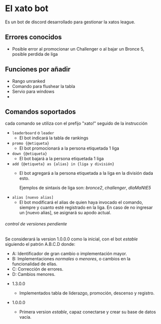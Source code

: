 # El xato bot

Es un bot de discord desarrollado para gestionar la xatos league.

## Errores conocidos

* Posible error al promocionar un Challenger o al bajar un Bronce 5, posible perdida de liga

## Funciones por añadir

* Rango unranked
* Comando para flushear la tabla
* Servio para windows
*

## Comandos soportados

cada comando se utiliza con el prefijo "xato!" seguido de la instrucción

* `leaderboard` o `leader`
  * El bot indicará la tabla de rankings
* `promo {@etiqueta}`
  * El bot promocionará a la persona etiquetada 1 liga
* `down {@etiqueta}`
  * El bot bajará a la persona etiquetada 1 liga
* `add {@etiqueta} as {alias} in {liga y división}`
  * El bot agregará a la persona etiquetada a la liga en la división dada esto.

    Ejemplos de sintaxis de liga son: _bronce2_, _challenger_, _dIaMaNtE5_
* `alias [nuevo alias]`
  * El bot modificará el alias de quien haya invocado el comando, siempre y cuanto esté registrado en la liga. En caso
    de no ingresar un [nuevo alias], se asignará su apodo actual.

###### _control de versiones pendiente_

Se considerará la version 1.0.0.0 como la inicial, con el bot _estable_ siguiendo el patrón A.B.C.D donde:

- A: Identificador de gran cambio o implementación mayor.
- B: Implementaciones _normales_ o _menores_, o cambios en la funcionalidad de ellas.
- C: Corrección de errores.
- D: Cambios menores.

* 1.3.0.0
  * Implementados tabla de liderazgo, promoción, descenso y registro.

* 1.0.0.0
  * Primera version _estable_, capaz conectarse y crear su base de datos vacía.

